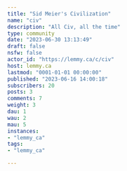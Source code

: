 ```yaml
---
title: "Sid Meier's Civilization" 
name: "civ"
description: "All Civ, all the time"
type: community
date: "2023-06-30 13:13:49"
draft: false
nsfw: false
actor_id: "https://lemmy.ca/c/civ"
host: lemmy.ca
lastmod: "0001-01-01 00:00:00"
published: "2023-06-16 14:00:18"
subscribers: 20
posts: 3
comments: 7
weight: 3
dau: 1
wau: 2
mau: 5
instances:
- "lemmy_ca"
tags: 
- "lemmy_ca"

---
```


